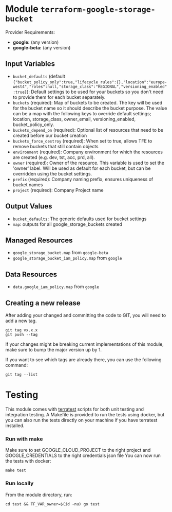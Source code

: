 
# Module `terraform-google-storage-bucket`

Provider Requirements:
* **google:** (any version)
* **google-beta:** (any version)

## Input Variables
* `bucket_defaults` (default `{"bucket_policy_only":true,"lifecycle_rules":{},"location":"europe-west4","roles":null,"storage_class":"REGIONAL","versioning_enabled":true}`): Default settings to be used for your buckets so you don't need to provide them for each bucket separately.
* `buckets` (required): Map of buckets to be created. The key will be used for the bucket name so it should describe the bucket purpose. The value can be a map with the following keys to override default settings; location, storage_class, owner_email, versioning_enabled, bucket_policy_only.
* `buckets_depend_on` (required): Optional list of resources that need to be created before our bucket creation
* `buckets_force_destroy` (required): When set to true, allows TFE to remove buckets that still contain objects
* `environment` (required): Company environment for which the resources are created (e.g. dev, tst, acc, prd, all).
* `owner` (required): Owner of the resource. This variable is used to set the 'owner' label. Will be used as default for each bucket, but can be overridden using the bucket settings.
* `prefix` (required): Company naming prefix, ensures uniqueness of bucket names
* `project` (required): Company Project name

## Output Values
* `bucket_defaults`: The generic defaults used for bucket settings
* `map`: outputs for all google_storage_buckets created

## Managed Resources
* `google_storage_bucket.map` from `google-beta`
* `google_storage_bucket_iam_policy.map` from `google`

## Data Resources
* `data.google_iam_policy.map` from `google`

## Creating a new release
After adding your changed and committing the code to GIT, you will need to add a new tag.
```
git tag vx.x.x
git push --tag
```
If your changes might be breaking current implementations of this module, make sure to bump the major version up by 1.

If you want to see which tags are already there, you can use the following command:
```
git tag --list
```
Testing
=======
This module comes with [terratest](https://github.com/gruntwork-io/terratest) scripts for both unit testing and integration testing.
A Makefile is provided to run the tests using docker, but you can also run the tests directly on your machine if you have terratest installed.

### Run with make
Make sure to set GOOGLE_CLOUD_PROJECT to the right project and GOOGLE_CREDENTIALS to the right credentials json file
You can now run the tests with docker:
```
make test
```

### Run locally
From the module directory, run:
```
cd test && TF_VAR_owner=$(id -nu) go test
```
